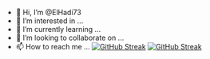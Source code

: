 - 👋 Hi, I’m @ElHadi73
- 👀 I’m interested in ...
- 🌱 I’m currently learning ...
- 💞️ I’m looking to collaborate on ...
- 📫 How to reach me ...
[![GitHub Streak](https://streak-stats.demolab.com?user=ElHadi73&theme=dark&hide_border=true&date_format=j%20M%5B%20Y%5D)](https://git.io/streak-stats)
[![GitHub Streak](https://streak-stats.demolab.com/?user=Denkjhuhu)](https://git.io/streak-stats)

